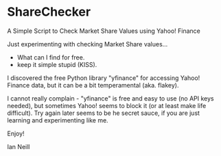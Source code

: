 # ShareChecker
A Simple Script to Check Market Share Values using Yahoo! Finance

Just experimenting with checking Market Share values...
- What can I find for free.
- keep it simple stupid (KISS).

I discovered the free Python library "yfinance" for accessing Yahoo! Finance data, but it can be a bit temperamental (aka. flakey).

I cannot really complain - "yfinance" is free and easy to use (no API keys needed), but sometimes Yahoo! seems to block it (or at least make life difficult). Try again later seems to be he secret sauce, if you are just learning and experimenting like me.

Enjoy!

Ian Neill
